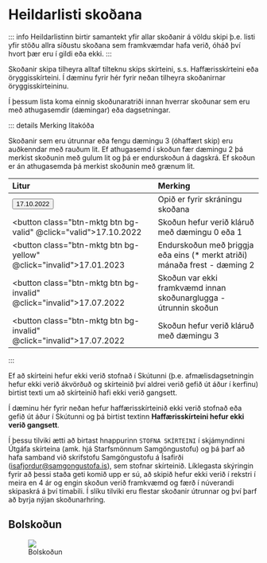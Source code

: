# Heildarlisti skoðana

::: info Heildarlistinn
birtir samantekt yfir allar skoðanir á völdu skipi þ.e. listi yfir stöðu allra síðustu skoðana sem framkvæmdar hafa verið, óháð því hvort þær eru í gildi eða ekki.
:::

Skoðanir skipa tilheyra alltaf tilteknu skips skírteini, s.s. Haffærisskírteini eða öryggisskírteini. Í dæminu fyrir hér fyrir neðan tilheyra skoðanirnar öryggisskírteininu.

Í þessum lista koma einnig skoðunaratriði innan hverrar skoðunar sem eru með athugasemdir (dæmingar) eða dagsetningar.



::: details Merking litakóða 

Skoðanir sem eru útrunnar eða fengu dæmingu 3 (óhaffært skip) eru auðkenndar með rauðum lit.  Ef athugasemd í skoðun fær dæmingu 2 þá merkist skoðunin með gulum lit og þá er endurskoðun á dagskrá.  Ef skoðun er án athugasemda þá merkist skoðunin með grænum lit.


| Litur    |Merking  |
|:-----------|:-----------|
|<button class="btn-mktg btn bg-blue">17.10.2022</button>| Opið er fyrir skráningu skoðana   |
|<button class="btn-mktg btn bg-valid" @click="valid">17.10.2022</button>| Skoðun hefur verið kláruð með dæmingu 0 eða 1 |
|<button class="btn-mktg btn bg-yellow" @click="invalid">17.01.2023</button> | Endurskoðun með þriggja eða eins (* merkt atriði) mánaða frest - dæming 2 |
|<button class="btn-mktg btn bg-invalid" @click="invalid">17.07.2022</button> | Skoðun var ekki framkvæmd innan skoðunarglugga - útrunnin skoðun |
|<button class="btn-mktg btn bg-invalid" @click="invalid">17.07.2022</button> | Skoðun hefur verið kláruð með dæmingu 3 |
::: 


<!-- ![Heildarlisti](/images/inspection/ins-hl.png) -->

Ef að skírteini hefur ekki verið stofnað í Skútunni (þ.e. afmælisdagsetningin hefur ekki verið ákvörðuð og skírteinið því aldrei verið gefið út áður í kerfinu) birtist texti um að skírteinið hafi ekki verið gangsett.  




Í dæminu hér fyrir neðan hefur haffærisskírteinið ekki verið stofnað eða gefið út áður í Skútunni og þá birtist textinn **Haffærisskírteini hefur ekki verið gangsett**. 


<!-- ![Heildarlisti](/images/inspection/ins-haff-ekki-gangsett.png) -->

Í þessu tilviki ætti að birtast hnappurinn `STOFNA SKÍRTEINI` í skjámyndinni Útgáfa skírteina (amk. hjá Starfsmönnum Samgöngustofu) og þá þarf að hafa samband við skrifstofu Samgöngustofu á Ísafirði (isafjordur@samgongustofa.is), sem stofnar skírteinið.  Líklegasta skýringin fyrir að þessi staða geti komið upp er sú, að skipið hefur ekki verið í rekstri í meira en 4 ár og engin skoðun verið framkvæmd og færð í núverandi skipaskrá á því tímabili.  Í slíku tilviki eru flestar skoðanir útrunnar og því þarf að byrja nýjan skoðunarhring.

## Bolskoðun

<figure>
  <img src='/skodanir/images/bolskodun.png'>
  <figcaption>Bolskoðun</figcaption>
</figure> 